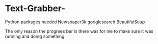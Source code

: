 # Text-Grabber-
Python packages needed
Newspaper3k 
googlesearch
BeautifulSoup

The only reason the progrees bar is there was for me to 
make sure it was running and doing something
